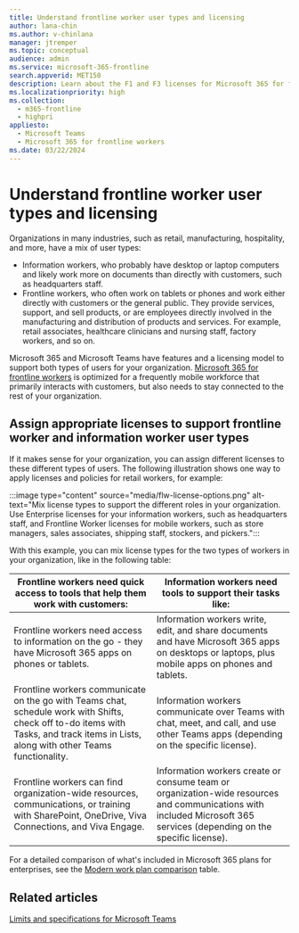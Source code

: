 ```yaml
---
title: Understand frontline worker user types and licensing
author: lana-chin
ms.author: v-chinlana
manager: jtremper
ms.topic: conceptual
audience: admin
ms.service: microsoft-365-frontline
search.appverid: MET150
description: Learn about the F1 and F3 licenses for Microsoft 365 for frontline workers and assigning licenses to the different types of users in your organization.
ms.localizationpriority: high
ms.collection: 
  - m365-frontline
  - highpri
appliesto: 
  - Microsoft Teams
  - Microsoft 365 for frontline workers
ms.date: 03/22/2024
---
```


# Understand frontline worker user types and licensing

Organizations in many industries, such as retail, manufacturing, hospitality, and more, have a mix of user types:

- Information workers, who probably have desktop or laptop computers and likely work more on documents than directly with customers, such as headquarters staff.
- Frontline workers, who often work on tablets or phones and work either directly with customers or the general public. They provide services, support, and sell products, or are employees directly involved in the manufacturing and distribution of products and services. For example, retail associates, healthcare clinicians and nursing staff, factory workers, and so on.

Microsoft 365 and Microsoft Teams have features and a licensing model to support both types of users for your organization. [Microsoft 365 for frontline workers](https://www.microsoft.com/microsoft-365/enterprise/frontline) is optimized for a frequently mobile workforce that primarily interacts with customers, but also needs to stay connected to the rest of your organization.

<!-- > [!VIDEO https://www.microsoft.com/videoplayer/embed/RWRoBo] -->

## Assign appropriate licenses to support frontline worker and information worker user types

If it makes sense for your organization, you can assign different licenses to these different types of users. The following illustration shows one way to apply licenses and policies for retail workers, for example:

:::image type="content" source="media/flw-license-options.png" alt-text="Mix license types to support the different roles in your organization. Use Enterprise licenses for your information workers, such as headquarters staff, and Frontline Worker licenses for mobile workers, such as store managers, sales associates, shipping staff, stockers, and pickers.":::

With this example, you can mix license types for the two types of workers in your organization, like in the following table:

| Frontline workers need quick access to tools that help them work with customers: | Information workers need tools to support their tasks like: |
| ----- | ----- |
| Frontline workers need access to information on the go - they have Microsoft 365 apps on phones or tablets. | Information workers write, edit, and share documents and have Microsoft 365 apps on desktops or laptops, plus mobile apps on phones and tablets. |
| Frontline workers communicate on the go with Teams chat, schedule work with Shifts, check off to-do items with Tasks, and track items in Lists, along with other Teams functionality.  | Information workers communicate over Teams with chat, meet, and call, and use other Teams apps (depending on the specific license). |
| Frontline workers can find organization-wide resources, communications, or training with SharePoint, OneDrive, Viva Connections, and Viva Engage. | Information workers create or consume team or organization-wide resources and communications with included Microsoft 365 services (depending on the specific license). |

For a detailed comparison of what's included in Microsoft 365 plans for enterprises, see the [Modern work plan comparison](https://go.microsoft.com/fwlink/p/?linkid=2139145) table.

## Related articles

[Limits and specifications for Microsoft Teams](/microsoftteams/limits-specifications-teams)